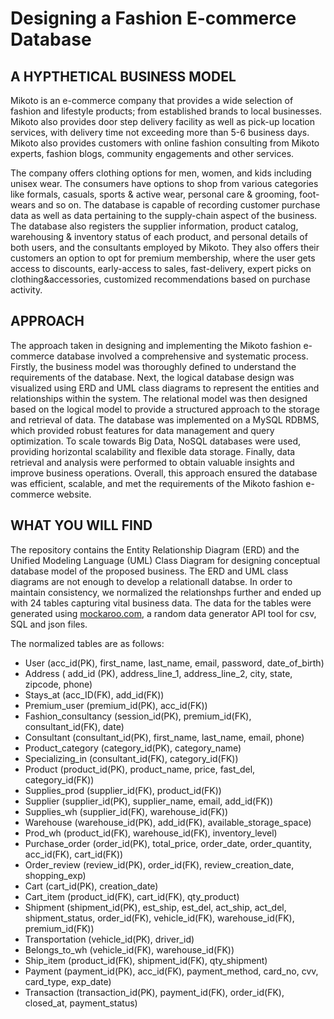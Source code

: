 # Designing a Fashion E-commerce Database

## A HYPTHETICAL BUSINESS MODEL

Mikoto is an e-commerce company that provides a wide selection of fashion and lifestyle products; from established brands to local businesses. Mikoto also provides door step delivery facility as well as pick-up location services, with delivery time not exceeding more than 5-6 business days. Mikoto also provides customers with online fashion consulting from Mikoto experts, fashion blogs, community engagements and other services.

The company offers clothing options for men, women, and kids including unisex wear. The consumers have options to shop from various categories like formals, casuals, sports & active wear, personal care & grooming, foot-wears and so on. The database is capable of recording customer purchase data as well as data pertaining to the supply-chain aspect of the business. The database also registers the supplier information, product catalog, warehousing & inventory status of each product, and personal details of both users, and the consultants employed by Mikoto. They also offers their customers an option to opt for premium membership, where the user gets access to discounts, early-access to sales, fast-delivery, expert picks on clothing&accessories, customized recommendations based on purchase activity.

## APPROACH

The approach taken in designing and implementing the Mikoto fashion e-commerce database involved a comprehensive and systematic process. Firstly, the business model was thoroughly defined to understand the requirements of the database. Next, the logical database design was visualized using ERD and UML class diagrams to represent the entities and relationships within the system. The relational model was then designed based on the logical model to provide a structured approach to the storage and retrieval of data. The database was implemented on a MySQL RDBMS, which provided robust features for data management and query optimization. To scale towards Big Data, NoSQL databases were used, providing horizontal scalability and flexible data storage. Finally, data retrieval and analysis were performed to obtain valuable insights and improve business operations. Overall, this approach ensured the database was efficient, scalable, and met the requirements of the Mikoto fashion e-commerce website.

## WHAT YOU WILL FIND

The repository contains the Entity Relationship Diagram (ERD) and the Unified Modeling Language (UML) Class Diagram for designing conceptual database model of the proposed business. The ERD and UML class diagrams are not enough to develop a relationall databse. In order to maintain consistency, we normalized the relationshps further and ended up with 24 tables capturing vital business data. The data for the tables were generated using [mockaroo.com](mockaroo.com), a random data generator API tool for csv, SQL and json files.

The normalized tables are as follows:

* User (acc_id(PK), first_name, last_name, email, password, date_of_birth)
* Address ( add_id (PK), address_line_1, address_line_2, city, state, zipcode, phone)
* Stays_at (acc_ID(FK), add_id(FK))
* Premium_user (premium_id(PK), acc_id(FK))
* Fashion_consultancy (session_id(PK), premium_id(FK), consultant_id(FK), date)
* Consultant (consultant_id(PK), first_name, last_name, email, phone)
* Product_category (category_id(PK), category_name)
* Specializing_in (consultant_id(FK), category_id(FK))
* Product (product_id(PK), product_name, price, fast_del, category_id(FK))
* Supplies_prod (supplier_id(FK), product_id(FK))
* Supplier (supplier_id(PK), supplier_name, email, add_id(FK))
* Supplies_wh (supplier_id(FK), warehouse_id(FK))
* Warehouse (warehouse_id(PK), add_id(FK), available_storage_space)
* Prod_wh (product_id(FK), warehouse_id(FK), inventory_level)
* Purchase_order (order_id(PK), total_price, order_date, order_quantity, acc_id(FK), cart_id(FK))
* Order_review (review_id(PK), order_id(FK), review_creation_date, shopping_exp)
* Cart (cart_id(PK), creation_date)
* Cart_item (product_id(FK), cart_id(FK), qty_product)
* Shipment (shipment_id(PK), est_ship, est_del, act_ship, act_del, shipment_status, order_id(FK), vehicle_id(FK), warehouse_id(FK), premium_id(FK))
* Transportation (vehicle_id(PK), driver_id)
* Belongs_to_wh (vehicle_id(FK), warehouse_id(FK))
* Ship_item (product_id(FK), shipment_id(FK), qty_shipment)
* Payment (payment_id(PK), acc_id(FK), payment_method, card_no, cvv, card_type, exp_date)
* Transaction (transaction_id(PK), payment_id(FK), order_id(FK), closed_at, payment_status)
